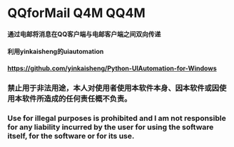 # QQforMail Q4M QQ4M
#### 通过电邮将消息在QQ客户端与电邮客户端之间双向传递
#### 利用yinkaisheng的uiautomation
#### https://github.com/yinkaisheng/Python-UIAutomation-for-Windows
### 禁止用于非法用途，本人对使用者使用本软件本身、因本软件或因使用本软件所造成的任何责任概不负责。
### Use for illegal purposes is prohibited and I am not responsible for any liability incurred by the user for using the software itself, for the software or for its use.

